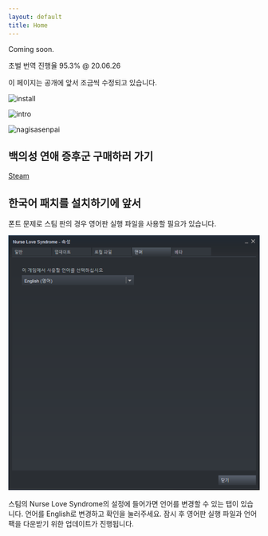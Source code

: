 ```yaml
---
layout: default
title: Home
---
```


Coming soon.


초벌 번역 진행율 95.3% @ 20.06.26


이 페이지는 공개에 앞서 조금씩 수정되고 있습니다.

![install](/public/installersc.png)

![intro](/public/introsc.png)

![nagisasenpai](/public/nagisasenpai.png)


백의성 연애 증후군 구매하러 가기
-------------

[Steam](https://store.steampowered.com/app/1023690/Nurse_Love_Syndrome/)



한국어 패치를 설치하기에 앞서
-------------

폰트 문제로 스팀 판의 경우 영어판 실행 파일을 사용할 필요가 있습니다.

![SteamSC02](/public/steamsc02.png)

스팀의 Nurse Love Syndrome의 설정에 들어가면 언어를 변경할 수 있는 탭이 있습니다.
언어를 English로 변경하고 확인을 눌러주세요. 잠시 후 영어판 실행 파일과 언어 팩을 다운받기 위한 업데이트가 진행됩니다.

